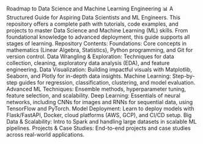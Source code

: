 Roadmap to Data Science and Machine Learning Engineering
📊 A Structured Guide for Aspiring Data Scientists and ML Engineers. This repository offers a complete path with tutorials, code examples, and projects to master Data Science and Machine Learning (ML) skills. From foundational knowledge to advanced deployment, this guide supports all stages of learning.
Repository Contents:
Foundations: Core concepts in mathematics (Linear Algebra, Statistics), Python programming, and Git for version control.
Data Wrangling & Exploration: Techniques for data collection, cleaning, exploratory data analysis (EDA), and feature engineering.
Data Visualization: Building impactful visuals with Matplotlib, Seaborn, and Plotly for in-depth data insights.
Machine Learning: Step-by-step guides for regression, classification, clustering, and model evaluation.
Advanced ML Techniques: Ensemble methods, hyperparameter tuning, feature selection, and scalability.
Deep Learning: Essentials of neural networks, including CNNs for images and RNNs for sequential data, using TensorFlow and PyTorch.
Model Deployment: Learn to deploy models with Flask/FastAPI, Docker, cloud platforms (AWS, GCP), and CI/CD setup.
Big Data & Scalability: Intro to Spark and handling large datasets in scalable ML pipelines.
Projects & Case Studies: End-to-end projects and case studies across real-world applications.

